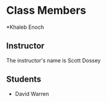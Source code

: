 # Class Members
*Khaleb Enoch
## Instructor

The instructor's name is Scott Dossey

## Students

* David Warren

